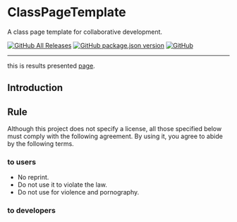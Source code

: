 # ClassPageTemplate
A class page template for collaborative development.

[![GitHub All Releases](https://img.shields.io/github/downloads/yappy2000d/ClassPageTemplate/total?style=flat-square&logo=GitHub)](https://github.com/yappy2000d/ClassPageTemplate/archive/master.zip)
[![GitHub package.json version](https://img.shields.io/github/package-json/v/yappy2000d/ClassPageTemplate?style=flat-square&logo=visual-studio-code)](https://github.com/yappy2000d/ClassPageTemplate/branches)
[![GitHub](https://img.shields.io/github/license/yappy2000d/ClassPageTemplate?style=flat-square)](https://github.com/yappy2000d/ClassPageTemplate/blob/master/LICENSE.md)

----

this is results presented [page](https://yappy2000d.github.io/ClassPageTemplate/).

## Introduction

## Rule
Although this project does not specify a license, all those specified below must comply with the following agreement. By using it, you agree to abide by the following terms.
### to users
+ No reprint.
+ Do not use it to violate the law.
+ Do not use for violence and pornography.

### to developers
